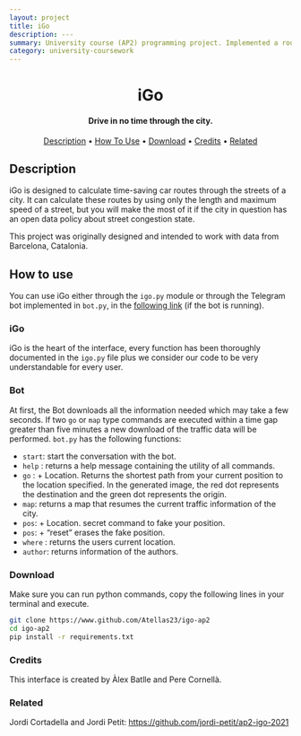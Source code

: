 ```yaml
---
layout: project
title: iGo
description: ---
summary: University course (AP2) programming project. Implemented a route planner that works within the city of Barcelona, Catalonia, optimizing routes based on the real time congestion state of every tracked street in a Barcelona OpenData dataset. This project also counts with a Telegram bot to assist in the usage of the python module.
category: university-coursework
---
```


<h1 align="center">
  iGo
  <br>
</h1>

<h4 align="center">Drive in no time through the city.</h4>

<p align="center">
  <a href="#description">Description</a> •
  <a href="#how-to-use">How To Use</a> •
  <a href="#download">Download</a> •
  <a href="#credits">Credits</a> •
  <a href="#related">Related</a>
</p>

## Description
iGo is designed to calculate time-saving car routes through the streets of a city. It can calculate these routes by using only the length and maximum speed of a street, but you will make the most of it if the city in question has an open data policy about street congestion state.

This project was originally designed and intended to work with data from Barcelona, Catalonia.

## How to use
You can use iGo either through the `igo.py` module or through the Telegram bot implemented in `bot.py`, in the [following link](https://t.me/AlexPereSuperbot/) (if the bot is running).


### iGo

iGo is the heart of the interface, every function has been thoroughly documented in the `igo.py` file plus we consider our code to be very understandable for every user.

### Bot
At first, the Bot downloads all the information needed which may take a few seconds. If two `go` or `map` type commands are executed within a time gap greater than five minutes a new download of the traffic data will be performed.
`bot.py` has the following functions:
- `start`: start the conversation with the bot.
- `help` : returns a help message containing the utility of all commands.
- `go` : + Location. Returns the shortest path from your current position to the location specified. In the generated image, the red dot represents the destination and the green dot represents the origin.
- `map`: returns a map that resumes the current traffic information of the city.
- `pos`: + Location. secret command to fake your position.
- `pos`: + “reset” erases the fake position.
- `where` : returns the users current location.
- `author`: returns information of the authors.

### Download
Make sure you can run python commands, copy the following lines in your terminal and execute. 
```bash
git clone https://www.github.com/Atellas23/igo-ap2
cd igo-ap2
pip install -r requirements.txt
```

###  Credits
This interface is created by Àlex Batlle and Pere Cornellà.

### Related
Jordi Cortadella and Jordi Petit: https://github.com/jordi-petit/ap2-igo-2021